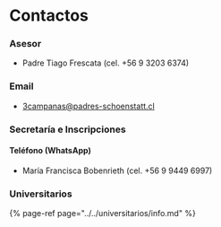 # Contactos

### Asesor

* Padre Tiago Frescata \(cel. +56 9 3203 6374\)

### Email

* 3campanas@padres-schoenstatt.cl

### Secretaría e Inscripciones

#### Teléfono \(WhatsApp\)

* María Francisca Bobenrieth \(cel. +56 9 9449 6997\)

### Universitarios

{% page-ref page="../../universitarios/info.md" %}
